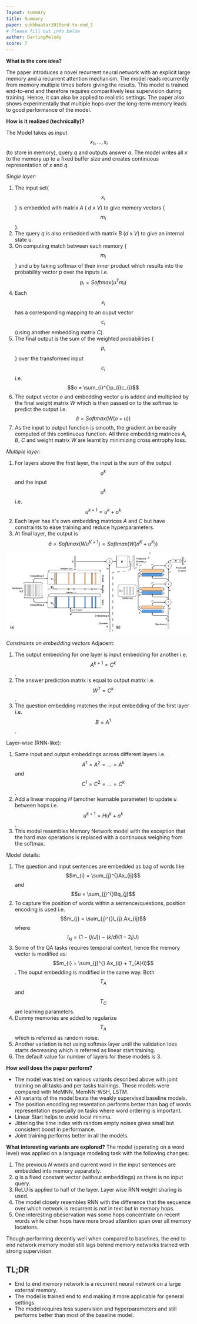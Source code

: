 ```yaml
---
layout: summary
title: Summary
paper: sukhbaatar2015end-to-end_1
# Please fill out info below
author: DartingMelody
score: 7
---
```


**What is the core idea?**

The paper introduces a novel recurrent neural network with an explicit large memory and a recurrent attention mechanism. The model reads recurrently from memory multiple times before giving the results. This model is trained end-to-end and therefore requires comparitively less supervision during training. Hence, it can also be applied to realistic settings. The paper also shows experimentally that multiple hops over the long-term memory leads to good performance of the model. 

**How is it realized (technically)?**

The Model takes as input $$x_{1},...,x_{i}$$ (to store in memory), query _q_ and outputs answer _a_. The model writes all _x_ to the memory up to a fixed buffer size and creates continuous representation of _x_ and _q_. 

*Single layer:*

1) The input set{$$x_{i}$$} is embedded with matrix _A_ ( _d_ x _V_) to give memory vectors {$$m_{i}$$}. 
2) The query _q_ is also embedded with matrix _B_ (_d_ x _V_) to give an internal state u.
3) On computing match between each memory {$$m_{i}$$} and _u_ by taking softmax of their inner product which results into the probability vector p over the inputs i.e. $$p_{i} = Softmax(u^{T}m_{i})$$
4) Each $$x_{i}$$ has a corresponding mapping to an ouput vector $$c_{i}$$ (using another embedding matrix _C_).
5) The final output is the sum of the weighted probabilities {$$p_{i}$$}  over the transformed input $$c_{i}$$ i.e. $$o = \sum_{i}^{}p_{i}c_{i}$$
6) The output vector _o_ and embedding vector _u_ is added and multiplied by the final weight matrix _W_ which is then passed on to the softmax to predict the output i.e. $$\hat{a} = Softmax(W(o + u))$$
7) As the input to output function is smooth, the gradient an be easily computed of this continuous function. All three embedding matrices _A_, _B_, _C_ and weight matrix _W_ are learnt by minimizing cross entrophy loss. 

*Multiple layer:*

1) For layers above the first layer, the input is the sum of the output $$o^{k}$$ and the input $$u^{k}$$ i.e. $$u^{k+1} =u^{k}+o^{k}$$
2) Each layer has it's own embedding matrices _A_ and _C_ but have constraints to ease training and reduce hyperparameters. 
3) At final layer, the output is $$\hat{a} = Softmax(W u^{K+1}) = Softmax(W (o^{K} + u^{K} ))$$

![Model with one layer and multiple layer](./sukhbaatar2015end-to-end_1a.png)

*Constraints on embedding vectors*
Adjacent:
1) The output embedding for one layer is input embedding for another i.e. $$A^{k+1} = C^{k}$$.
2) The answer prediction matrix is equal to output matrix i.e. $$W^{T} = C^{k}$$. 
3) The question embedding matches the input embedding of the first layer i.e. $$B = A^{1}$$.

Layer-wise (RNN-like):
1) Same input and output embeddings across different layers i.e. $$A^{1} =A^{2} =...=A^{k}$$ and $$C^{1} =C^{2} =...=C^{k}$$.
2) Add a linear mapping _H_ (amother learnable parameter) to update _u_ between hops i.e. $$u^{k+1} = Hu^{k} + o^{k}$$.
3) This model resembles Memory Network model with the exception that the hard max operations is replaced with a continuous weighing from the softmax.  

Model details:
1) The question and input sentences are embedded as bag of words like $$m_{i} = \sum_{j}^{}Ax_{ij}$$ and $$u = \sum_{j}^{}Bq_{j}$$
2) To capture the position of words within a sentence/questions, position encoding is used i.e. $$m_{j} = \sum_{j}^{}l_{j}.Ax_{ij}$$ where $$l_{kj} =(1-(j/J))-(k/d)(1-2j/J)$$
3) Some of the QA tasks requires temporal context, hence the memory vector is modified as: $$m_{i} = \sum_{j}^{} Ax_{ij} + T_{A}(i)$$. The ouput embedding is modified in the same way. Both $$T_{A}$$ and $$T_{C}$$ are learning parameters. 
4) Dummy memories are added to regularize $$T_{A}$$ which is referred as random noise. 
5) Another variation is not using softmax layer until the validation loss starts decreasing which is referred as linear start training. 
6) The default value for number of layers for these models is 3.

**How well does the paper perform?**
* The model was tried on various variants described above with joint training on all tasks and per tasks trainings. These models were compared with MeMNN, MemNN-WSH, LSTM.
* All variants of the model beats the weakly supervised baseline models. 
* The position encoding representation performs better than bag of words representation especially on tasks where word ordering is important. 
* Linear Start helps to avoid local minima. 
* Jittering the time index with random empty noises gives small but consistent boost in performance. 
* Joint training performs better in all the models.

**What interesting variants are explored?**
The model (operating on a word level) was applied on a language modeling task with the following changes:
1) The previous _N_ words and current word in the input sentences are embedded into memory separately.
2) _q_ is a fixed constant vector (without embeddings) as there is no input query.
3) ReLU is applied to half of the layer. Layer wise RNN weight sharing is used. 
4) The model closely resembles RNN with the difference that the sequence over which network is recurrent is not in text but in memory hops. 
5) One interesting obeservation was some hops concentrate on recent words while other hops have more broad attention span over all memory locations.

Though performing decently well when compared to baselines, the end to end network memory model still lags behind memory networks trained with strong supervision. 

## TL;DR
* End to end memory network is a recurrent neural network on a large external memory.
* The model is trained end to end making it more applicable for general settings. 
* The model requires less supervision and hyperparameters and still performs better than most of the baseline model. 
